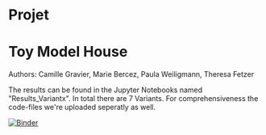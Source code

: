 # Projet
# Toy Model House

Authors: Camille Gravier, Marie Bercez, Paula Weiligmann, Theresa Fetzer

The results can be found in the Jupyter Notebooks named "Results_Variantx". In total there are 7 Variants.
For comprehensiveness the code-files we're uploaded seperatly as well.


[![Binder](https://mybinder.org/badge_logo.svg)](https://mybinder.org/v2/gh/dm4bem/thermal-model-steady-state-step-response-group-5/HEAD)
